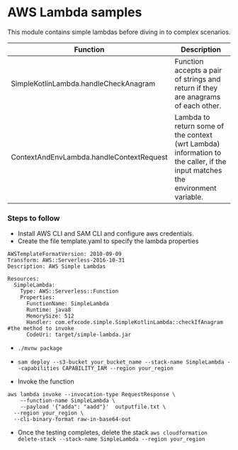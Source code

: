 # AWS Lambda samples

This module contains simple lambdas before diving in to complex scenarios. 


Function | Description 
--- | --- 
SimpleKotlinLambda.handleCheckAnagram | Function accepts a pair of strings and return if they are anagrams of each other. 
ContextAndEnvLambda.handleContextRequest | Lambda to return some of the context (wrt Lambda) information to the caller, if the input matches the environment variable. 

### Steps to follow
* Install AWS CLI and SAM CLI and configure aws credentials.
* Create the file template.yaml to specify the lambda properties
```
AWSTemplateFormatVersion: 2010-09-09
Transform: AWS::Serverless-2016-10-31
Description: AWS Simple Lambdas

Resources:
  SimpleLambda:
    Type: AWS::Serverless::Function
    Properties:
      FunctionName: SimpleLambda
      Runtime: java8
      MemorySize: 512
      Handler: com.efxcode.simple.SimpleKotlinLambda::checkIfAnagram #the method to invoke
      CodeUri: target/simple-lambda.jar

```
* `./mvnw package`
* `sam deploy --s3-bucket your_bucket_name --stack-name SimpleLambda --capabilities CAPABILITY_IAM --region your_region`

* Invoke the function
``` 
aws lambda invoke --invocation-type RequestResponse \
    --function-name SimpleLambda \
    --payload '{"adda": "aadd"}'  outputfile.txt \
  --region your_region \
  --cli-binary-format raw-in-base64-out
```
* Once the testing completes, delete the stack `aws cloudformation delete-stack --stack-name SimpleLambda --region your_region`



